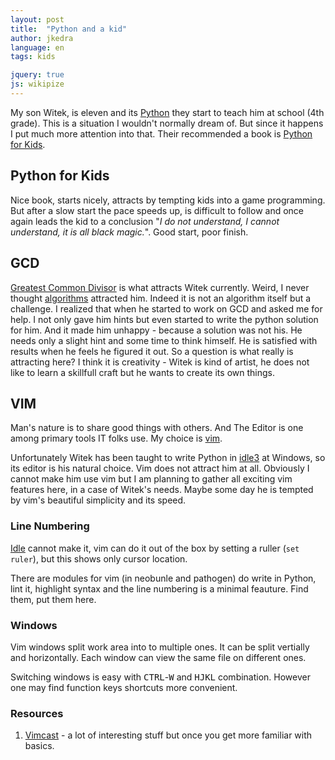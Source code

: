 ```yaml
---
layout: post
title:  "Python and a kid"
author: jkedra
language: en
tags: kids

jquery: true
js: wikipize
---
```


My son Witek, is eleven and its [Python] they start to teach him
at school (4th grade). This is a situation I wouldn't normally dream of.
But since it happens I put much more attention into that.
Their recommended a book is [Python for Kids][PFK].

[Python]: we:Python_(programming_language)
[PFK]: https://www.nostarch.com/pythonforkids

## Python for Kids
Nice book, starts nicely, attracts by tempting kids into a game programming.
But after a slow start the pace speeds up, is difficult to follow and
once again leads the kid to a conclusion "_I do not understand,
I cannot understand, it is all black magic._". Good start, poor finish.

## GCD
[Greatest Common Divisor][GCD] is what attracts Witek currently.
Weird, I never thought [algorithms](we:algorithm) attracted him.
Indeed it is not an algorithm itself but a challenge. I realized
that when he started to work on GCD and asked me for help.
I not only gave him hints but even started to write the python
solution for him. And it made him unhappy - because a solution
was not his. He needs only a slight hint and some time to think himself.
He is satisfied with results when he feels he figured it out.
So a question is what really is attracting here? I think it is
creativity - Witek is kind of artist, he does not like to learn
a skillfull craft but he wants to create its own things. 

[GCD]: we:Greatest_common_divisor

## VIM
Man's nature is to share good things with others. And The Editor
is one among primary tools IT folks use. My choice is [vim].

Unfortunately Witek has been taught to write Python in [idle3][idle] at Windows,
so its editor is his natural choice. Vim does not attract him at all.
Obviously I cannot make him use vim but I am planning to gather all
exciting vim features here, in a case of Witek's needs. Maybe some day
he is tempted by vim's beautiful simplicity and its speed.

### Line Numbering
[Idle] cannot make it, vim can do it out of the box by setting
a ruller (`set ruler`), but this shows only cursor location.

There are modules for vim (in neobunle and pathogen) do write in Python,
lint it, highlight syntax and the line numbering is a minimal feauture.
Find them, put them here.


### Windows
Vim windows split work area into to multiple ones.
It can be split vertially and horizontally.
Each window can view the same file on different ones.

Switching windows is easy with <kbd>CTRL</kbd>-<kbd>W</kbd> and
<kbd>H</kbd><kbd>J</kbd><kbd>K</kbd><kbd>L</kbd> combination.
However one may find function keys shortcuts more convenient.

[vim]:          we:Vim_(text_editor)
[screen]:       we:GNU_Screen
[idle]:   	    we:IDLE_(Python)

### Resources

1. [Vimcast] - a lot of interesting stuff but once you get more familiar
   with basics.

[vimcast]: http://vimcast.org

